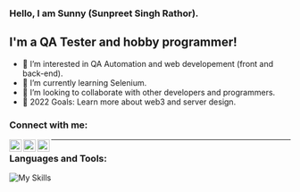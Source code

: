 ### Hello, I am Sunny (Sunpreet Singh Rathor).

## I'm a QA Tester and hobby programmer!
- 👀 I’m interested in QA Automation and web developement (front and back-end).
- 🌱 I’m currently learning Selenium.
- 👯 I’m looking to collaborate with other developers and programmers.
- 🥅 2022 Goals: Learn more about web3 and server design.

### Connect with me:
[<img align="left" alt="rathorsunpreet | Youtube" width="22px" src="https://cdn.jsdeliver.net/npm/simple-icons@v9/icons/youtube.svg" />][1]
[<img align="left" alt="rathorsunpreet | Linkedin" width="22px" src="https://cdn.jsdeliver.net/npm/simple-icons@v9/icons/linkedin.svg" />][2]
[<img align="left" alt="rathorsunpreet | Bitbucket" width="22px" src="https://cdn.jsdeliver.net/npm/simple-icons@v9/icons/bitbucket.svg" />][3]

---

### Languages and Tools:
![My Skills](https://skillicons.dev/icons?i=nodejs,html,css,java,py,git,bash,bootstrap,c,cpp,eclipse,express,fastapi,graphql,linux,maven,mongodb,postman,pug,regex,selenium,tailwind,vim,vscode&perline=20)

[1]: https://www.youtube.com/@SunpreetRathor/featured
[2]: https://www.linkedin.com/in/rathorsunpreet/
[3]: https://bitbucket.org/rathorsunpreet/workspace/repositories/
